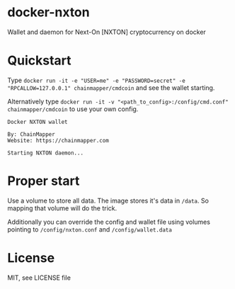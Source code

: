 # docker-nxton
Wallet and daemon for Next-On [NXTON] cryptocurrency on docker

# Quickstart
Type `docker run -it -e "USER=me" -e "PASSWORD=secret" -e "RPCALLOW=127.0.0.1" chainmapper/cmdcoin` and see the wallet starting.

Alternatively type `docker run -it -v "<path_to_config>:/config/cmd.conf" chainmapper/cmdcoin` to use your own config.

```
Docker NXTON wallet

By: ChainMapper
Website: https://chainmapper.com

Starting NXTON daemon...
```

# Proper start
Use a volume to store all data. The image stores it's data in `/data`. So mapping that volume will do the trick.

Additionally you can override the config and wallet file using volumes pointing to `/config/nxton.conf` and `/config/wallet.data`

# License
MIT, see LICENSE file
